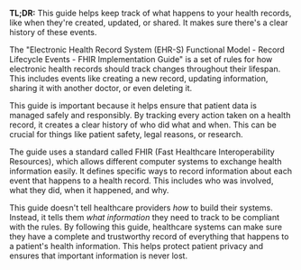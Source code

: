 **TL;DR:** This guide helps keep track of what happens to your health records, like when they're created, updated, or shared. It makes sure there's a clear history of these events.

The "Electronic Health Record System (EHR-S) Functional Model - Record Lifecycle Events - FHIR Implementation Guide" is a set of rules for how electronic health records should track changes throughout their lifespan. This includes events like creating a new record, updating information, sharing it with another doctor, or even deleting it.  

This guide is important because it helps ensure that patient data is managed safely and responsibly. By tracking every action taken on a health record, it creates a clear history of who did what and when. This can be crucial for things like patient safety, legal reasons, or research.

The guide uses a standard called FHIR (Fast Healthcare Interoperability Resources), which allows different computer systems to exchange health information easily. It defines specific ways to record information about each event that happens to a health record. This includes who was involved, what they did, when it happened, and why.

This guide doesn't tell healthcare providers *how* to build their systems. Instead, it tells them *what information* they need to track to be compliant with the rules. By following this guide, healthcare systems can make sure they have a complete and trustworthy record of everything that happens to a patient's health information. This helps protect patient privacy and ensures that important information is never lost.
